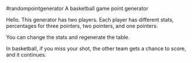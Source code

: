 #randompointgenerator
A basketball game point generator

Hello. This generator has two players. Each player has different stats, percentages for three pointers,
two pointers, and one pointers.

You can change the stats and regenerate the table.

In basketball, if you miss your shot, the other team gets a chance to score, and it continues.
